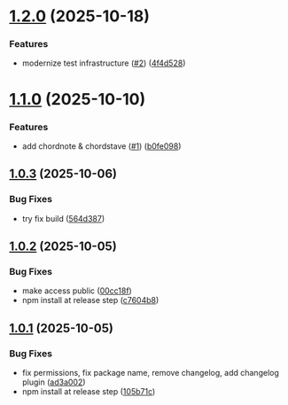 # [1.2.0](https://github.com/aurokk/vexflow/compare/v1.1.0...v1.2.0) (2025-10-18)


### Features

* modernize test infrastructure ([#2](https://github.com/aurokk/vexflow/issues/2)) ([4f4d528](https://github.com/aurokk/vexflow/commit/4f4d528de4be1441e8bd68041403a9aec52d321a))

# [1.1.0](https://github.com/aurokk/vexflow/compare/v1.0.3...v1.1.0) (2025-10-10)


### Features

* add chordnote & chordstave ([#1](https://github.com/aurokk/vexflow/issues/1)) ([b0fe098](https://github.com/aurokk/vexflow/commit/b0fe098a30c68afead3165bde6797e88b673b74a))

## [1.0.3](https://github.com/aurokk/vexflow/compare/v1.0.2...v1.0.3) (2025-10-06)


### Bug Fixes

* try fix build ([564d387](https://github.com/aurokk/vexflow/commit/564d387dd5834a0af0517ce4502b78434f2ed69b))

## [1.0.2](https://github.com/aurokk/vexflow/compare/v1.0.1...v1.0.2) (2025-10-05)


### Bug Fixes

* make access public ([00cc18f](https://github.com/aurokk/vexflow/commit/00cc18f4e98c81bee595df042deaf84ff9ee9de8))
* npm install at release step ([c7604b8](https://github.com/aurokk/vexflow/commit/c7604b8617f349d0396ba94c7353fc4c2f9e8dbf))

## [1.0.1](https://github.com/aurokk/vexflow/compare/v1.0.0...v1.0.1) (2025-10-05)


### Bug Fixes

* fix permissions, fix package name, remove changelog, add changelog plugin ([ad3a002](https://github.com/aurokk/vexflow/commit/ad3a0026a8ffc37c50580c0d9a7d3a8bcc192682))
* npm install at release step ([105b71c](https://github.com/aurokk/vexflow/commit/105b71c68298460e56f56a617d3a6e3f18246ab0))
